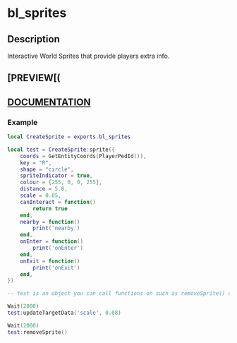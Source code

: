 # bl_sprites
## Description
Interactive World Sprites that provide players extra info.

## [PREVIEW[(

## [DOCUMENTATION](https://docs.byte-labs.net/bl_sprites)

### Example
```lua
local CreateSprite = exports.bl_sprites

local test = CreateSprite:sprite({
    coords = GetEntityCoords(PlayerPedId()),
    key = "R",
    shape = "circle",
    spriteIndicator = true,
    colour = {255, 0, 0, 255},
    distance = 5.0,
    scale = 0.05,
    canInteract = function()
        return true
    end,
    nearby = function()
        print('nearby')
    end,
    onEnter = function()
        print('onEnter')
    end,
    onExit = function()
        print('onExit')
    end,
})

-- test is an object you can call functions on such as removeSprite() or updateTargetData()

Wait(2000)
test:updateTargetData('scale', 0.08)

Wait(2000)
test:removeSprite()
```
